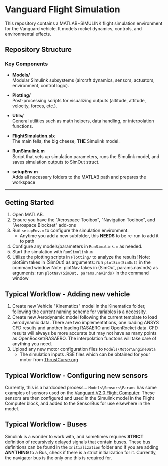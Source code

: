 # Vanguard Flight Simulation 

This repository contains a MATLAB+SIMULINK flight simulation environment
for the Vanguard vehicle. It models rocket dynamics, controls, and
environmental effects.

## Repository Structure
### Key Components

- **Models/**  
  Modular Simulink subsystems (aircraft dynamics, sensors, actuators, environment, control logic).  

- **Plotting/**  
  Post-processing scripts for visualizing outputs (altitude, attitude, velocity, forces, etc.).  

- **Utils/**  
  General utilities such as math helpers, data handling, or interpolation functions.  

- **FlightSimulation.slx**  
  The main fella, the big cheese, **THE** Simulink model.

- **RunSimulink.m**  
  Script that sets up simulation parameters, runs the Simulink model, and saves simulation outputs to SimOut struct.

- **setupEnv.m**  
  Adds all necessary folders to the MATLAB path and prepares the workspace
---

## Getting Started

1. Open MATLAB.
2. Ensure you have the "Aerospace Toolbox", "Navigation Toolbox", and "Aerospace Blockset" add-ons
3. Run `setupEnv.m` to configure the simulation environment.
    - Anytime you add a new subfolder, this **NEEDS** to be re-run to add 
      it to path
4. Configure any models/parameters in `RunSimulink.m` as needed.
5. Start the simulation with `RunSimulink.m`
6. Utilize the plotting scripts in `Plotting/` to analyze the results!
Note: plotSim takes in (SimOut) as arguments: run ``plotSim(SimOut)`` in the command window
Note: plotNav takes in (SimOut, params.navInds) as arguments: run ``plotNav(SimOut, params.navInds)`` in the command window

## Typical Workflow - Adding new vehicle
1. Create new Vehicle "Kinematics" model in the Kinematics folder, following
    the current naming scheme for variables **is** a necessity.
2. Create new Aerodynamic model following the current template to load 
    aerodynamic data. There are two implementations, one loading ANSYS CFD results
    and another loading RASAERO and OpenRocket data. CFD results will always
    be more accurate but may not have as many points as OpenRocket/RASAERO.
    The interpolation functons will take care of anything you need.
3. Upload any new motor configuration files to `Models\Motor\EngineData`
    - The simulation inputs .RSE files which can be obtained for your motor
    from [ThrustCurve.org](https://www.ThrustCurve.org)

## Typical Workflow - Configuring new sensors
Currently, this is a hardcoded process... `Models\Sensors\Params` has some
examples of sensors used on the 
[Vanguard V2.0 Flight Computer](https://github.com/Frostydev-Avionics/Vanguard-PCB).
These sensors are then configured and used in the Simulink model in the
Flight Computer block, and added to the SensorBus for use elsewhere
in the model.

## Typical Workflow - Buses
Simulink is a wonder to work with, and sometimes requires **STRICT** definition
of recursively delayed signals that contain buses. These bus definitions
can be found in the `Initialization` folder and if you are adding **ANYTHING**
to a Bus, check if there is a strict initialization for it. Currently,
the navigator bus is the only one this is required for.
